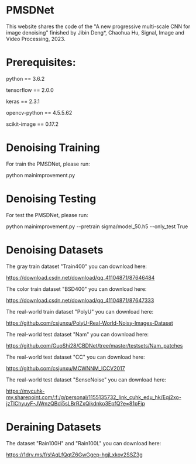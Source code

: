# PMSDNet
This website shares the code of the "A new progressive multi-scale CNN for image denoising" finished by Jibin Deng*, Chaohua Hu, Signal, Image and Video Processing, 2023.
 
# Prerequisites:

python == 3.6.2

tensorflow == 2.0.0

keras == 2.3.1

opencv-python == 4.5.5.62

scikit-image == 0.17.2

# Denoising Training
For train the PMSDNet, please run:

python mainimprovement.py

# Denoising Testing
For test the PMSDNet, please run:

python mainimprovement.py --pretrain sigma/model_50.h5 --only_test True

# Denoising Datasets
The gray train dataset "Train400" you can download here:

https://download.csdn.net/download/qq_41104871/87646484

The color train dataset "BSD400" you can download here:

https://download.csdn.net/download/qq_41104871/87647333

The real-world train dataset "PolyU" you can download here:

https://github.com/csjunxu/PolyU-Real-World-Noisy-Images-Dataset

The real-world test dataset "Nam" you can download here:

https://github.com/GuoShi28/CBDNet/tree/master/testsets/Nam_patches

The real-world test dataset "CC" you can download here:

https://github.com/csjunxu/MCWNNM_ICCV2017

The real-world test dataset "SenseNoise" you can download here:

https://mycuhk-my.sharepoint.com/:f:/g/personal/1155135732_link_cuhk_edu_hk/Eqj2xo-jzTlChyuyF-JWmzQBdi5sLBrRZxQikdnko3EpfQ?e=81pFjp

# Deraining Datasets
The dataset "Rain100H" and "Rain100L" you can download here:

https://1drv.ms/f/s!AqLfQqtZ6GwGgep-hgjLxkov2SSZ3g